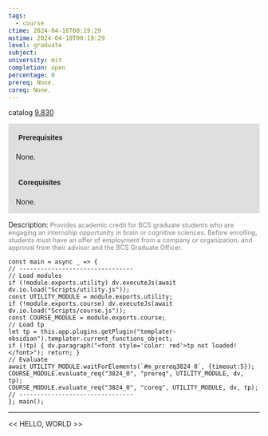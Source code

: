 ```yaml
---
tags:
  - course
ctime: 2024-04-18T00:19:29
mstime: 2024-04-18T00:19:29
level: graduate
subject: 
university: mit
completion: open
percentage: 0
prereq: None.
coreq: None.
---
```


catalog [9.830](http://student.mit.edu/catalog/m9b.html#9.830)

<span style="display: block; padding: 15px; background-color: rgb(100, 100, 100, 0.2);"><font id="m_prereq3824_0" style="display: block; font-family: Arial, sans-serif; font-weight: bold; padding: 5px">Prerequisites</font><br><span id="prereq3824_0">None.</span></span>
<span style="display: block; padding: 15px; background-color: rgb(100, 100, 100, 0.2);"><font id="m_coreq3824_0" style="display: block; font-family: Arial, sans-serif; font-weight: bold; padding: 5px">Corequisites</font><br><span id="coreq3824_0">None.</span></span>

<font style="">Description:</font>
<font style="color: grey; font-size: 0.8rem;">Provides academic credit for BCS graduate students who are engaging an internship opportunity in brain or cognitive sciences. Before enrolling, students must have an offer of employment from a company or organization, and approval from their advisor and the BCS Graduate Officer.</font>

```dataviewjs
const main = async _ => {
// --------------------------------
// Load modules
if (!module.exports.utility) dv.executeJs(await dv.io.load("Scripts/utility.js"));
const UTILITY_MODULE = module.exports.utility;
if (!module.exports.course) dv.executeJs(await dv.io.load("Scripts/course.js"));
const COURSE_MODULE = module.exports.course;
// Load tp
let tp = this.app.plugins.getPlugin("templater-obsidian").templater.current_functions_object;
if (!tp) { dv.paragraph("<font style='color: red'>tp not loaded!</font>"); return; }
// Evaluate
await UTILITY_MODULE.waitForElements(`#m_prereq3824_0`, {timeout:5});
COURSE_MODULE.evaluate_req("3824_0", "prereq", UTILITY_MODULE, dv, tp);
COURSE_MODULE.evaluate_req("3824_0", "coreq", UTILITY_MODULE, dv, tp);
// --------------------------------
}; main();
```

---

<< HELLO, WORLD >>
